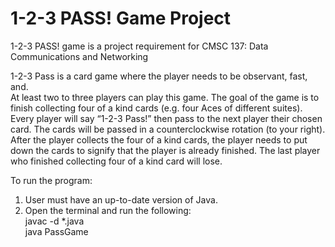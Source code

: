 # 1-2-3 PASS! Game Project
1-2-3 PASS! game is a project requirement for CMSC 137: Data Communications and Networking  

1-2-3 Pass is a card game where the player needs to be observant, fast, and.  
At least two to three players can play this game. The goal of the game is to  
finish collecting four of a kind cards (e.g. four Aces of different suites).  
Every player will say “1-2-3 Pass!” then pass to the next player their chosen  
card. The cards will be passed in a counterclockwise rotation (to your right).  
After the player collects the four of a kind cards, the player needs to put  
down the cards to signify that the player is already finished. The last player  
who finished collecting four of a kind card will lose.  

To run the program:  
1. User must have an up-to-date version of Java.  
2. Open the terminal and run the following:  
    javac -d *.java  
    java PassGame  
